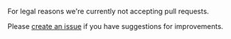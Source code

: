 For legal reasons we're currently not accepting pull requests.

Please [create an issue](https://github.com/CATIA-Systems/FMPy/issues) if you have suggestions for improvements.
